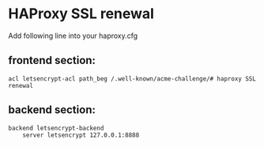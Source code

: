 # HAProxy SSL renewal

Add following line into your haproxy.cfg


## frontend section:
```
acl letsencrypt-acl path_beg /.well-known/acme-challenge/# haproxy SSL renewal
```
## backend section: 
```
backend letsencrypt-backend
    server letsencrypt 127.0.0.1:8888
```
